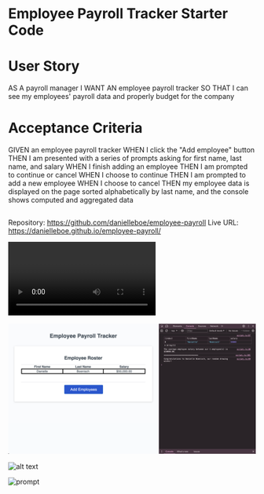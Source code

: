 # Employee Payroll Tracker Starter Code

# User Story
AS A payroll manager
I WANT AN employee payroll tracker
SO THAT I can see my employees' payroll data and properly budget for the company

# Acceptance Criteria
GIVEN an employee payroll tracker
WHEN I click the "Add employee" button
THEN I am presented with a series of prompts asking for first name, last name, and salary
WHEN I finish adding an employee
THEN I am prompted to continue or cancel
WHEN I choose to continue
THEN I am prompted to add a new employee
WHEN I choose to cancel
THEN my employee data is displayed on the page sorted alphabetically by last name, and the console shows computed and aggregated data



##

Repository: https://github.com/danielleboe/employee-payroll
Live URL: https://danielleboe.github.io/employee-payroll/

![video demo](https://github.com/danielleboe/employee-payroll/blob/main/Develop/Video%20Demo.webm?raw=true)

![full screen](https://github.com/danielleboe/employee-payroll/blob/main/Develop/Full-screen.png?raw=true)

![alt text](https://github.com/danielleboe/employee-payroll/blob/main/Develop/Screenshot%202024-05-01%20at%204.47.09%E2%80%AFPM.png?raw=true)

![prompt](https://github.com/danielleboe/employee-payroll/blob/main/Develop/Screenshot%202024-05-01%20at%204.47.17%E2%80%AFPM.png?raw=true)
